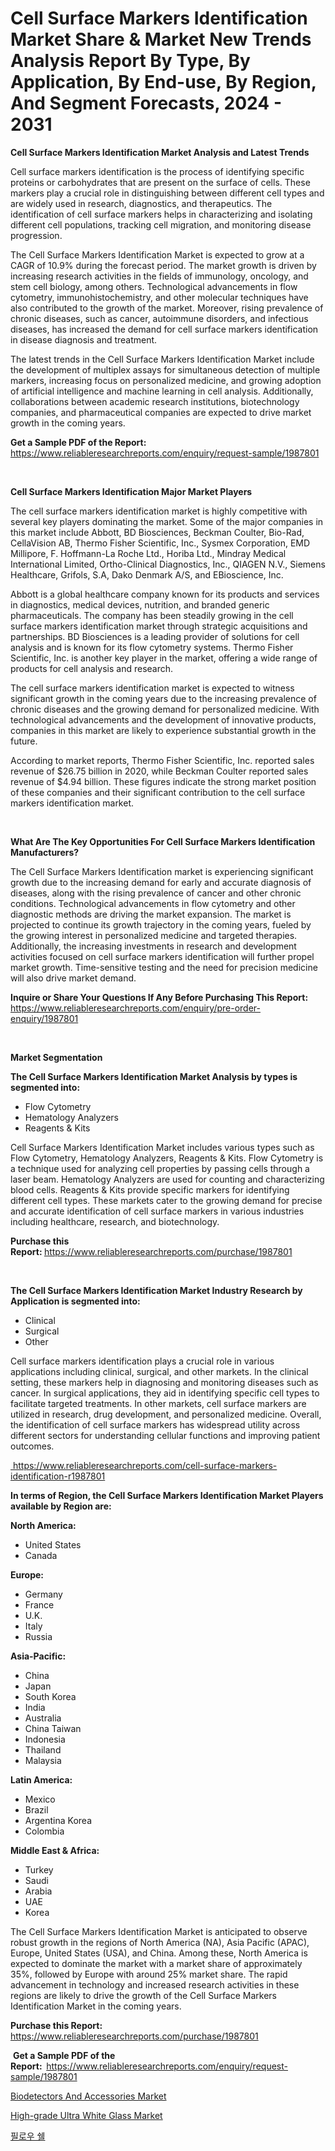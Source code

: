 <p><h1>Cell Surface Markers Identification Market Share & Market New Trends Analysis Report By Type, By Application, By End-use, By Region, And Segment Forecasts, 2024 - 2031</h1></p><p><strong>Cell Surface Markers Identification Market Analysis and Latest Trends</strong></p>
<p><p>Cell surface markers identification is the process of identifying specific proteins or carbohydrates that are present on the surface of cells. These markers play a crucial role in distinguishing between different cell types and are widely used in research, diagnostics, and therapeutics. The identification of cell surface markers helps in characterizing and isolating different cell populations, tracking cell migration, and monitoring disease progression.</p><p>The Cell Surface Markers Identification Market is expected to grow at a CAGR of 10.9% during the forecast period. The market growth is driven by increasing research activities in the fields of immunology, oncology, and stem cell biology, among others. Technological advancements in flow cytometry, immunohistochemistry, and other molecular techniques have also contributed to the growth of the market. Moreover, rising prevalence of chronic diseases, such as cancer, autoimmune disorders, and infectious diseases, has increased the demand for cell surface markers identification in disease diagnosis and treatment.</p><p>The latest trends in the Cell Surface Markers Identification Market include the development of multiplex assays for simultaneous detection of multiple markers, increasing focus on personalized medicine, and growing adoption of artificial intelligence and machine learning in cell analysis. Additionally, collaborations between academic research institutions, biotechnology companies, and pharmaceutical companies are expected to drive market growth in the coming years.</p></p>
<p><strong>Get a Sample PDF of the Report:&nbsp;</strong> <a href="https://www.reliableresearchreports.com/enquiry/request-sample/1987801">https://www.reliableresearchreports.com/enquiry/request-sample/1987801</a></p>
<p>&nbsp;</p>
<p><strong>Cell Surface Markers Identification Major Market Players</strong></p>
<p><p>The cell surface markers identification market is highly competitive with several key players dominating the market. Some of the major companies in this market include Abbott, BD Biosciences, Beckman Coulter, Bio-Rad, CellaVision AB, Thermo Fisher Scientific, Inc., Sysmex Corporation, EMD Millipore, F. Hoffmann-La Roche Ltd., Horiba Ltd., Mindray Medical International Limited, Ortho-Clinical Diagnostics, Inc., QIAGEN N.V., Siemens Healthcare, Grifols, S.A, Dako Denmark A/S, and EBioscience, Inc.</p><p>Abbott is a global healthcare company known for its products and services in diagnostics, medical devices, nutrition, and branded generic pharmaceuticals. The company has been steadily growing in the cell surface markers identification market through strategic acquisitions and partnerships. BD Biosciences is a leading provider of solutions for cell analysis and is known for its flow cytometry systems. Thermo Fisher Scientific, Inc. is another key player in the market, offering a wide range of products for cell analysis and research.</p><p>The cell surface markers identification market is expected to witness significant growth in the coming years due to the increasing prevalence of chronic diseases and the growing demand for personalized medicine. With technological advancements and the development of innovative products, companies in this market are likely to experience substantial growth in the future.</p><p>According to market reports, Thermo Fisher Scientific, Inc. reported sales revenue of $26.75 billion in 2020, while Beckman Coulter reported sales revenue of $4.94 billion. These figures indicate the strong market position of these companies and their significant contribution to the cell surface markers identification market.</p></p>
<p>&nbsp;</p>
<p><strong>What Are The Key Opportunities For Cell Surface Markers Identification Manufacturers?</strong></p>
<p><p>The Cell Surface Markers Identification market is experiencing significant growth due to the increasing demand for early and accurate diagnosis of diseases, along with the rising prevalence of cancer and other chronic conditions. Technological advancements in flow cytometry and other diagnostic methods are driving the market expansion. The market is projected to continue its growth trajectory in the coming years, fueled by the growing interest in personalized medicine and targeted therapies. Additionally, the increasing investments in research and development activities focused on cell surface markers identification will further propel market growth. Time-sensitive testing and the need for precision medicine will also drive market demand.</p></p>
<p><strong>Inquire or Share Your Questions If Any Before Purchasing This Report:</strong> <a href="https://www.reliableresearchreports.com/enquiry/pre-order-enquiry/1987801">https://www.reliableresearchreports.com/enquiry/pre-order-enquiry/1987801</a></p>
<p>&nbsp;</p>
<p><strong>Market Segmentation</strong></p>
<p><strong>The Cell Surface Markers Identification Market Analysis by types is segmented into:</strong></p>
<p><ul><li>Flow Cytometry</li><li>Hematology Analyzers</li><li>Reagents & Kits</li></ul></p>
<p><p>Cell Surface Markers Identification Market includes various types such as Flow Cytometry, Hematology Analyzers, Reagents & Kits. Flow Cytometry is a technique used for analyzing cell properties by passing cells through a laser beam. Hematology Analyzers are used for counting and characterizing blood cells. Reagents & Kits provide specific markers for identifying different cell types. These markets cater to the growing demand for precise and accurate identification of cell surface markers in various industries including healthcare, research, and biotechnology.</p></p>
<p><strong>Purchase this Report:&nbsp;</strong><a href="https://www.reliableresearchreports.com/purchase/1987801">https://www.reliableresearchreports.com/purchase/1987801</a></p>
<p>&nbsp;</p>
<p><strong>The Cell Surface Markers Identification Market Industry Research by Application is segmented into:</strong></p>
<p><ul><li>Clinical</li><li>Surgical</li><li>Other</li></ul></p>
<p><p>Cell surface markers identification plays a crucial role in various applications including clinical, surgical, and other markets. In the clinical setting, these markers help in diagnosing and monitoring diseases such as cancer. In surgical applications, they aid in identifying specific cell types to facilitate targeted treatments. In other markets, cell surface markers are utilized in research, drug development, and personalized medicine. Overall, the identification of cell surface markers has widespread utility across different sectors for understanding cellular functions and improving patient outcomes.</p></p>
<p><a href="https://www.reliableresearchreports.com/cell-surface-markers-identification-r1987801">&nbsp;https://www.reliableresearchreports.com/cell-surface-markers-identification-r1987801</a></p>
<p><strong>In terms of Region, the Cell Surface Markers Identification Market Players available by Region are:</strong></p>
<p>
    <p> <strong> North America: </strong>
        <ul>
            <li>United States</li>
            <li>Canada</li>
        </ul>
        </p> 
    <p> <strong> Europe: </strong>
        <ul>
            <li>Germany</li>
            <li>France</li>
            <li>U.K.</li>
            <li>Italy</li>
            <li>Russia</li>
        </ul>
        </p> 
    <p> <strong> Asia-Pacific: </strong>
        <ul>
            <li>China</li>
            <li>Japan</li>
            <li>South Korea</li>
            <li>India</li>
            <li>Australia</li>
            <li>China Taiwan</li>
            <li>Indonesia</li>
            <li>Thailand</li>
            <li>Malaysia</li>
        </ul>
        </p> 
    <p> <strong> Latin America: </strong>
        <ul>
            <li>Mexico</li>
            <li>Brazil</li>
            <li>Argentina Korea</li>
            <li>Colombia</li>
        </ul>
        </p> 
    <p> <strong> Middle East & Africa: </strong>
        <ul>
            <li>Turkey</li>
            <li>Saudi</li>
            <li>Arabia</li>
            <li>UAE</li>
            <li>Korea</li>
        </ul>
    </p>
    </p>
<p><p>The Cell Surface Markers Identification Market is anticipated to observe robust growth in the regions of North America (NA), Asia Pacific (APAC), Europe, United States (USA), and China. Among these, North America is expected to dominate the market with a market share of approximately 35%, followed by Europe with around 25% market share. The rapid advancement in technology and increased research activities in these regions are likely to drive the growth of the Cell Surface Markers Identification Market in the coming years.</p></p>
<p><strong>Purchase this Report: </strong><a href="https://www.reliableresearchreports.com/purchase/1987801">https://www.reliableresearchreports.com/purchase/1987801</a></p>
<p>&nbsp;<strong>Get a Sample PDF of the Report:&nbsp;&nbsp;</strong><a href="https://www.reliableresearchreports.com/enquiry/request-sample/1987801">https://www.reliableresearchreports.com/enquiry/request-sample/1987801</a></p>
<p><strong></strong></p>
<p><p><a href="https://github.com/RoccoManning/Market-Research-Report-List-4/blob/main/biodetectors-and-accessories-market.md">Biodetectors And Accessories Market</a></p><p><a href="https://issuu.com/reportprime-2/docs/high-grade-ultra-white-glass-market-size-2030.pptx">High-grade Ultra White Glass Market</a></p><p><a href="https://github.com/lzrvbyqzftro57/Market-Research-Report-List-1/blob/main/675467941511.md">필로우 쉘</a></p></p>